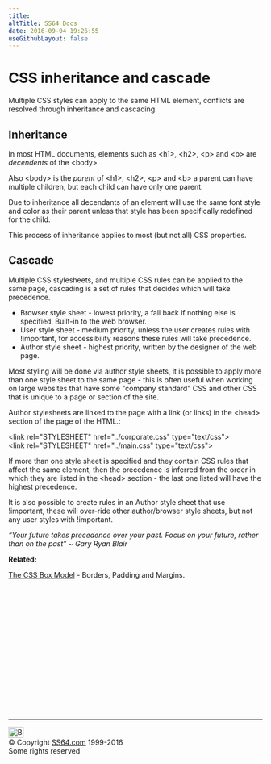 ```yaml
---
title:
altTitle: SS64 Docs
date: 2016-09-04 19:26:55
useGithubLayout: false
---
```

<!-- #BeginLibraryItem "/Library/head_csssyntax.lbi" --><!-- #EndLibraryItem --><h1>CSS  inheritance and cascade</h1>
<p>Multiple CSS styles can apply to the same HTML element, conflicts are resolved through inheritance and cascading.</p>
<h2>Inheritance</h2>
<p>In most HTML documents, elements such as <span class="code">&lt;h1&gt;, &lt;h2&gt;, &lt;p&gt; and &lt;b&gt;</span> are <i>decendents</i> of the <span class="code">&lt;body&gt;</span></p>
<p>Also <span class="code">&lt;body&gt;</span> is the <i>parent</i> of<span class="code"> &lt;h1&gt;, &lt;h2&gt;, &lt;p&gt; and &lt;b&gt; </span>a parent can have multiple children, but each child can have only one parent.</p>
<p>Due to inheritance all decendants of an element will use the same font style and color as their parent unless that style has been specifically redefined for the child.</p>
<p>This process of inheritance applies to most (but not all) CSS properties.</p>
<h2>Cascade</h2>
<p>Multiple CSS stylesheets, and multiple CSS rules can be applied to the same page, cascading is a set of rules that decides which will take precedence.</p>
<ul>
<li>Browser style sheet - lowest priority, a fall back if nothing else is specified. Built-in to the web browser.</li>
<li>User style sheet - medium priority, unless the user creates rules with<span class="code"> !important</span>, for accessibility reasons these rules will take precedence.</li>
<li>Author style sheet - highest priority,  written by the designer of the web page.</li>
</ul>
<p>Most styling will be done via author style sheets, it is possible to apply more than one style sheet to the same page - this is often useful when working on large websites that have some "company standard" CSS and other 
CSS that is unique to a page or section of the site.</p>
<p>Author stylesheets are linked to the page with a link (or links) in the <span class="code">&lt;head&gt;</span> section of the page of the HTML.:</p>
<p class="code">&lt;link rel="STYLESHEET" href="../corporate.css" type="text/css"&gt;<br>
&lt;link rel="STYLESHEET" href="../main.css" type="text/css"&gt;</p>
<p>If more than one style sheet is specified and they contain CSS rules that affect the same element, then the precedence is inferred from the order in which they are listed in the <span class="code">&lt;head&gt;</span> section - the last one listed will have the highest precedence.</p>
<p>It is also possible to create rules in an Author  style sheet that use <span class="code">!important</span>, these will over-ride other author/browser style sheets, but not any user styles with <span class="code">!important</span>.</p>
<p class="quote"><i>“Your future takes precedence over your past. Focus on your future, rather than on the past” ~ Gary Ryan Blair </i></p><p><b>Related:</b></p>
<p><a href="syntax-box-model.html">The CSS Box Model</a> - Borders, Padding and Margins.</p>
<p></p><!-- #BeginLibraryItem "/Library/foot_css.lbi" --><p>
<!-- CSS -->
<ins class="adsbygoogle" style="display:inline-block;width:300px;height:250px" data-ad-client="ca-pub-6140977852749469" data-ad-slot="2739097502"></ins>
<script>
(adsbygoogle = window.adsbygoogle || []).push({});
</script></p>
<hr>
<div id="bl" class="footer"><a href="syntax-cascading.html#"><img src="../images/top.png" width="30" height="22" alt="Back to the Top"></a></div>
<div id="br" class="footer, tagline">© Copyright <a href="http://ss64.com/">SS64.com</a> 1999-2016<br>
Some rights reserved</div><!-- #EndLibraryItem -->
